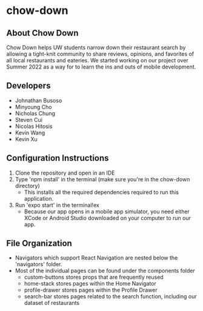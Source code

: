 # chow-down

## About Chow Down
Chow Down helps UW students narrow down their restaurant search by allowing a tight-knit community to share reviews, opinions, and favorites of all local restaurants and eateries. We started working on our project over Summer 2022 as a way for to learn the ins and outs of mobile development. 

## Developers
- Johnathan Busoso
- Minyoung Cho
- Nicholas Chung
- Steven Cui
- Nicolas Hitosis
- Kevin Wang
- Kevin Xu

## Configuration Instructions
1. Clone the repository and open in an IDE
2. Type 'npm install' in the terminal (make sure you're in the chow-down directory)
    - This installs all the required dependencies required to run this application.
3. Run 'expo start' in the terminal!ex
    - Because our app opens in a mobile app simulator, you need either XCode or Android Studio downloaded on your computer to run our app.

## File Organization
- Navigators which support React Navigation are nested below the 'navigators' folder.
- Most of the individual pages can be found under the components folder
  - custom-buttons stores props that are frequently reused
  - home-stack stores pages within the Home Navigator
  - profile-drawer stores pages within the Profile Drawer
  - search-bar stores pages related to the search function, including our dataset of restaurants


